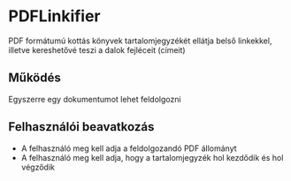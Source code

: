 # PDFLinkifier
PDF formátumú kottás könyvek tartalomjegyzékét ellátja belső linkekkel, illetve kereshetővé teszi a dalok fejléceit (címeit)

## Működés
Egyszerre egy dokumentumot lehet feldolgozni

## Felhasználói beavatkozás
- A felhasználó meg kell adja a feldolgozandó PDF állományt
- A felhasználó meg kell adja, hogy a tartalomjegyzék hol kezdődik és hol végződik
